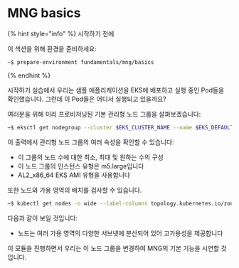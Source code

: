 # MNG basics

{% hint style="info" %}
시작하기 전에&#x20;

이 섹션을 위해 환경을 준비하세요:

```
~$ prepare-environment fundamentals/mng/basics
```
{% endhint %}

시작하기 실습에서 우리는 샘플 애플리케이션을 EKS에 배포하고 실행 중인 Pod들을 확인했습니다. 그런데 이 Pod들은 어디서 실행되고 있을까요?

여러분을 위해 미리 프로비저닝된 기본 관리형 노드 그룹을 살펴보겠습니다:

```bash
~$ eksctl get nodegroup --cluster $EKS_CLUSTER_NAME --name $EKS_DEFAULT_MNG_NAME
```

이 출력에서 관리형 노드 그룹의 여러 속성을 확인할 수 있습니다:

* 이 그룹의 노드 수에 대한 최소, 최대 및 원하는 수의 구성
* 이 노드 그룹의 인스턴스 유형은 m5.large입니다
* AL2\_x86\_64 EKS AMI 유형을 사용합니다

또한 노드와 가용 영역의 배치를 검사할 수 있습니다.

```bash
~$ kubectl get nodes -o wide --label-columns topology.kubernetes.io/zone
```

다음과 같이 보일 것입니다:

* 노드는 여러 가용 영역의 다양한 서브넷에 분산되어 있어 고가용성을 제공합니다

이 모듈을 진행하면서 우리는 이 노드 그룹을 변경하여 MNG의 기본 기능을 시연할 것입니다.






